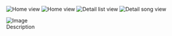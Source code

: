 ![Home view](https://i.imgur.com/AKHxuwY.png)
![Home view](https://i.imgur.com/xJ80n99.png)
![Detail list view](https://i.imgur.com/WiwZnvY.png)
![Detail song view](https://i.imgur.com/lic6SAM.png)


<img src="https://i.imgur.com/AKHxuwY.png" alt="Image Description" style="max-width: 20%; height: auto;">
